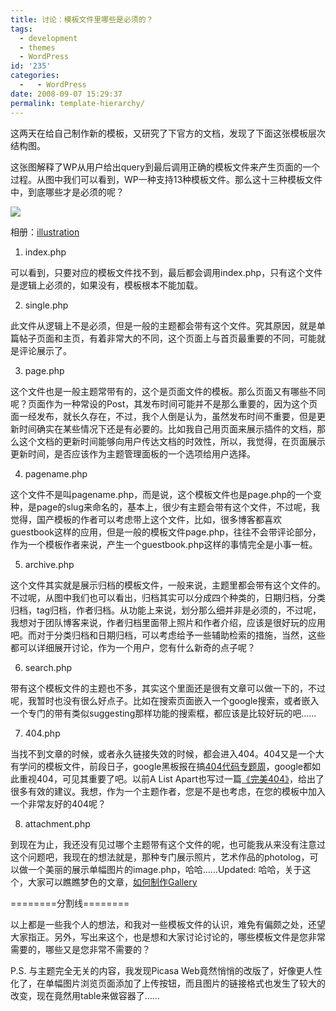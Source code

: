 ```yaml
---
title: 讨论：模板文件里哪些是必须的？
tags:
  - development
  - themes
  - WordPress
id: '235'
categories:
  -   - WordPress
date: 2008-09-07 15:29:37
permalink: template-hierarchy/
---
```


这两天在给自己制作新的模板，又研究了下官方的文档，发现了下面这张模板层次结构图。

这张图解释了WP从用户给出query到最后调用正确的模板文件来产生页面的一个过程。从图中我们可以看到，WP一种支持13种模板文件。那么这十三种模板文件中，到底哪些才是必须的呢？
<!-- more -->
[![](http://lh3.ggpht.com/TangChao.ZJU/SMN3t73s8fI/AAAAAAAAAjE/X8ooH0zogoQ/s400/Template_Hierarchy.png)](http://picasaweb.google.com/lh/photo/foYjC-WO5C_N58pyJFSg7Q)

相册：[illustration](http://picasaweb.google.com/TangChao.ZJU/Illustration)

1. index.php 

可以看到，只要对应的模板文件找不到，最后都会调用index.php，只有这个文件是逻辑上必须的，如果没有，模板根本不能加载。

2. single.php 

此文件从逻辑上不是必须，但是一般的主题都会带有这个文件。究其原因，就是单篇帖子页面和主页，有着非常大的不同，这个页面上与首页最重要的不同，可能就是评论展示了。

3. page.php 

这个文件也是一般主题常带有的，这个是页面文件的模板。那么页面又有哪些不同呢？页面作为一种常设的Post，其发布时间可能并不是那么重要的，因为这个页面一经发布，就长久存在，不过，我个人倒是认为，虽然发布时间不重要，但是更新时间确实在某些情况下还是有必要的。比如我自己用页面来展示插件的文档，那么这个文档的更新时间能够向用户传达文档的时效性，所以，我觉得，在页面展示更新时间，是否应该作为主题管理面板的一个选项给用户选择。

4. pagename.php

这个文件不是叫pagename.php，而是说，这个模板文件也是page.php的一个变种，是page的slug来命名的，基本上，很少有主题会带有这个文件，不过呢，我觉得，国产模板的作者可以考虑带上这个文件，比如，很多博客都喜欢guestbook这样的应用，但是一般的模板文件page.php，往往不会带评论部分，作为一个模板作者来说，产生一个guestbook.php这样的事情完全是小事一桩。

5. archive.php

这个文件其实就是展示归档的模板文件，一般来说，主题里都会带有这个文件的。不过呢，从图中我们也可以看出，归档其实可以分成四个种类的，日期归档，分类归档，tag归档，作者归档。从功能上来说，划分那么细并非是必须的，不过呢，我想对于团队博客来说，作者归档里面带上照片和作者介绍，应该是很好玩的应用吧。而对于分类归档和日期归档，可以考虑给予一些辅助检索的措施，当然，这些都可以详细展开讨论，作为一个用户，您有什么新奇的点子呢？

6. search.php

带有这个模板文件的主题也不多，其实这个里面还是很有文章可以做一下的，不过呢，我暂时也没有很么好点子。比如在搜索页面嵌入一个google搜索，或者嵌入一个专门的带有类似suggesting那样功能的搜索框，都应该是比较好玩的吧……

7. 404.php

当找不到文章的时候，或者永久链接失效的时候，都会进入404。404又是一个大有学问的模板文件，前段日子，google黑板报在搞[404代码专题周](http://googlechinablog.com/2008/08/404.html)，google都如此重视404，可见其重要了吧。以前A List Apart也写过一篇[《完美404》](http://www.alistapart.com/articles/perfect404/)，给出了很多有效的建议。我想，作为一个主题作者，您是不是也考虑，在您的模板中加入一个非常友好的404呢？

8. attachment.php 

到现在为止，我还没有见过哪个主题带有这个文件的呢，也可能我从来没有注意过这个问题吧，我现在的想法就是，那种专门展示照片，艺术作品的photolog，可以做一个美丽的展示单幅图片的image.php，哈哈……Updated: 哈哈，关于这个，大家可以瞧瞧梦色的文章，[如何制作Gallery](http://dreamcolor.net/2008/04/how-to-add-wordpress-25-gallery-to-your-current-theme-cn/)

========分割线========

以上都是一些我个人的想法，和我对一些模板文件的认识，难免有偏颇之处，还望大家指正。另外，写出来这个，也是想和大家讨论讨论的，哪些模板文件是您非常需要的，哪些又是您非常不需要的？

P.S. 与主题完全无关的内容，我发现Picasa Web竟然悄悄的改版了，好像更人性化了，在单幅图片浏览页面添加了上传按钮，而且图片的链接格式也发生了较大的改变，现在竟然用table来做容器了……